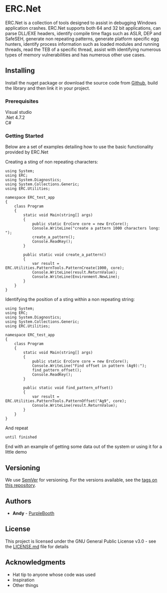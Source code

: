 # ERC.Net

ERC.Net is a collection of tools designed to assist in debugging Windows application crashes. ERC.Net supports both 64 and 32 bit applications, can parse DLL/EXE headers, identify compile time flags such as ASLR, DEP and SafeSEH, generate non repeating patterns, generate platform specific egg hunters, identify process information such as loaded modules and running threads, read the TEB of a specific thread, assist with identifying numerous types of memory vulnerabilities and has numerous other use cases. 

## Installing

Install the nuget package or download the source code from [Github](https://github.com/Andy53/ERC.net), build the library and then link it in your project.

### Prerequisites

Visual studio  
.Net 4.7.2   
C#   

### Getting Started

Below are a set of examples detailing how to use the basic functionality provided by ERC.Net

Creating a sting of non repeating characters:
```
using System;
using ERC;
using System.Diagnostics;
using System.Collections.Generic;
using ERC.Utilities;

namespace ERC_test_app
{
    class Program
    {
        static void Main(string[] args)
        {
            public static ErcCore core = new ErcCore();
            Console.WriteLine("create a pattern 1000 characters long: ");
            create_a_pattern();
            Console.ReadKey();
        }

        public static void create_a_pattern()
        {
            var result = ERC.Utilities.PatternTools.PatternCreate(1000, core);
            Console.WriteLine(result.ReturnValue);
            Console.WriteLine(Environment.NewLine);
        }
    }
}
```

Identifying the position of a sting within a non repeating string:
```
using System;
using ERC;
using System.Diagnostics;
using System.Collections.Generic;
using ERC.Utilities;

namespace ERC_test_app
{
    class Program
    {
        static void Main(string[] args)
        {
            public static ErcCore core = new ErcCore();
            Console.WriteLine("Find offset in pattern (Ag9):");
            find_pattern_offset();
            Console.ReadKey();
        }

        public static void find_pattern_offset()
        {
            var result = ERC.Utilities.PatternTools.PatternOffset("Ag9", core);
            Console.WriteLine(result.ReturnValue);
        }
    }
}
```

And repeat

```
until finished
```

End with an example of getting some data out of the system or using it for a little demo

## Versioning

We use [SemVer](http://semver.org/) for versioning. For the versions available, see the [tags on this repository](https://github.com/Andy53/ERC.net/tags). 

## Authors

* **Andy** - [PurpleBooth](https://github.com/PurpleBooth)

## License

This project is licensed under the GNU General Public License v3.0 - see the [LICENSE.md](LICENSE.md) file for details

## Acknowledgments

* Hat tip to anyone whose code was used
* Inspiration
* Other things

